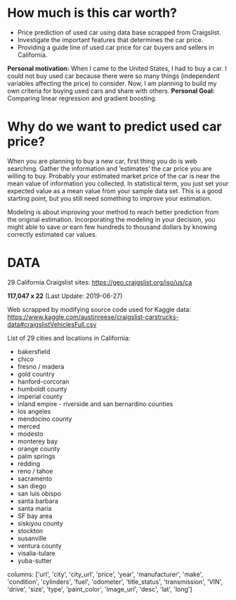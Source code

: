 # How much is this car worth?
-	Price prediction of used car using data base scrapped from Craigslist.
-	Investigate the important features that determines the car price.
-	Providing a guide line of used car price for car buyers and sellers in California.

**Personal motivation:** When I came to the United States, I had to buy a car. I could not buy used car because there were so many things (independent variables affecting the price) to consider. Now, I am planning to build my own criteria for buying used cars and share with others.
**Personal Goal:** Comparing linear regression and gradient boosting.

# Why do we want to predict used car price?
When you are planning to buy a new car, first thing you do is web searching. Gather the information and ‘estimates’ the car price you are willing to buy. Probably your estimated market price of the car is near the mean value of information you collected. In statistical term, you just set your expected value as a mean value from your sample data set. This is a good starting point, but you still need something to improve your estimation. 

Modeling is about improving your method to reach better prediction from the original estimation. Incorporating the modeling in your decision, you might able to save or earn few hundreds to thousand dollars by knowing correctly estimated car values.

# DATA
29 California Craigslist sites: https://geo.craigslist.org/iso/us/ca

**117,047 x 22** (Last Update: 2019-06-27)

Web scrapped by modifying source code used for Kaggle data:
https://www.kaggle.com/austinreese/craigslist-carstrucks-data#craigslistVehiclesFull.csv

List of 29 cities and locations in California:
- bakersfield
- chico
- fresno / madera
- gold country
- hanford-corcoran
- humboldt county
- imperial county
- inland empire - riverside and san bernardino counties
- los angeles
- mendocino county
- merced
- modesto
- monterey bay
- orange county
- palm springs
- redding
- reno / tahoe
- sacramento
- san diego
- san luis obispo
- santa barbara
- santa maria
- SF bay area
- siskiyou county
- stockton
- susanville
- ventura county
- visalia-tulare
- yuba-sutter

columns:
['url', 'city', 'city_url', 'price', 'year', 'manufacturer', 'make',
       'condition', 'cylinders', 'fuel', 'odometer', 'title_status',
       'transmission', 'VIN', 'drive', 'size', 'type', 'paint_color',
       'image_url', 'desc', 'lat', 'long']

